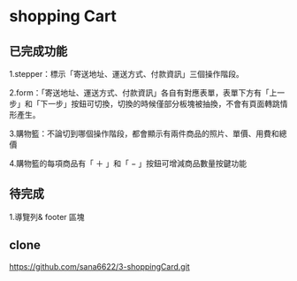 <h1> shopping Cart</h1>

## 已完成功能
1.stepper：標示「寄送地址、運送方式、付款資訊」三個操作階段。

2.form：「寄送地址、運送方式、付款資訊」各自有對應表單，表單下方有「上一步」和「下一步」按鈕可切換，切換的時候僅部分板塊被抽換，不會有頁面轉跳情形產生。

3.購物籃：不論切到哪個操作階段，都會顯示有兩件商品的照片、單價、用費和總價

4.購物籃的每項商品有「 ＋ 」和「 − 」按鈕可增減商品數量按鍵功能


## 待完成
1.導覽列& footer 區塊





##  clone

https://github.com/sana6622/3-shoppingCard.git

